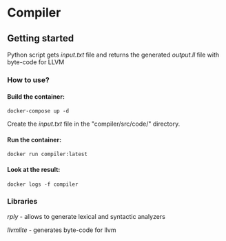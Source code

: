 # Compiler

## Getting started

Python script gets *input.txt* file and returns the generated *output.ll* file with byte-code for LLVM

### How to use?
#### Build the container:
```
docker-compose up -d
```

Create the *input.txt* file in the "compiler/src/code/" directory.

#### Run the container:
```
docker run compiler:latest
```

#### Look at the result:
```
docker logs -f compiler
```

### Libraries

*rply* - allows to generate lexical and syntactic analyzers

*llvmlite* - generates byte-code for llvm
